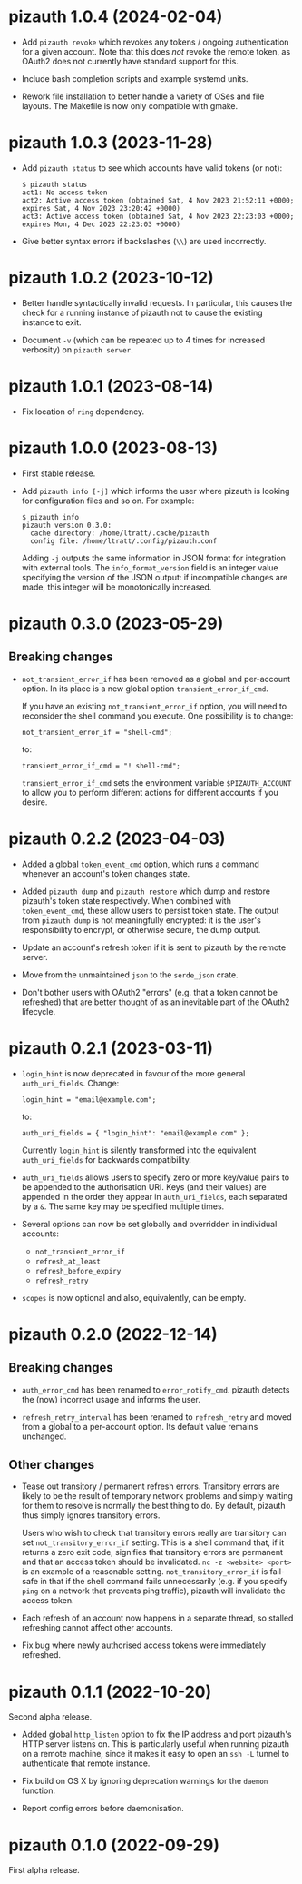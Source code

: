 # pizauth 1.0.4 (2024-02-04)

* Add `pizauth revoke` which revokes any tokens / ongoing authentication for a
  given account. Note that this does *not* revoke the remote token, as OAuth2
  does not currently have standard support for this.

* Include bash completion scripts and example systemd units.

* Rework file installation to better handle a variety of OSes and file layouts.
  The Makefile is now only compatible with gmake.


# pizauth 1.0.3 (2023-11-28)

* Add `pizauth status` to see which accounts have valid tokens (or not):
  ```
  $ pizauth status
  act1: No access token
  act2: Active access token (obtained Sat, 4 Nov 2023 21:52:11 +0000; expires Sat, 4 Nov 2023 23:20:42 +0000)
  act3: Active access token (obtained Sat, 4 Nov 2023 22:23:03 +0000; expires Mon, 4 Dec 2023 22:23:03 +0000)
  ```

* Give better syntax errors if backslashes (`\\`) are used incorrectly.


# pizauth 1.0.2 (2023-10-12)

* Better handle syntactically invalid requests. In particular, this causes the
  check for a running instance of pizauth not to cause the existing instance to
  exit.

* Document `-v` (which can be repeated up to 4 times for increased verbosity)
  on `pizauth server`.


# pizauth 1.0.1 (2023-08-14)

* Fix location of `ring` dependency.


# pizauth 1.0.0 (2023-08-13)

* First stable release.

* Add `pizauth info [-j]` which informs the user where pizauth is looking for
  configuration files and so on. For example:

  ```
  $ pizauth info
  pizauth version 0.3.0:
    cache directory: /home/ltratt/.cache/pizauth
    config file: /home/ltratt/.config/pizauth.conf
  ```

  Adding `-j` outputs the same information in JSON format for integration with
  external tools. The `info_format_version` field is an integer value
  specifying the version of the JSON output: if incompatible changes are made,
  this integer will be monotonically increased.


# pizauth 0.3.0 (2023-05-29)

## Breaking changes

* `not_transient_error_if` has been removed as a global and per-account option.
  In its place is a new global option `transient_error_if_cmd`.

  If you have an existing `not_transient_error_if` option, you will need
  to reconsider the shell command you execute. One possibility is to change:

  ```
  not_transient_error_if = "shell-cmd";
  ```
  
  to:
  
  ```
  transient_error_if_cmd = "! shell-cmd";
  ```

  `transient_error_if_cmd` sets the environment variable `$PIZAUTH_ACCOUNT` to
  allow you to perform different actions for different accounts if you desire.


# pizauth 0.2.2 (2023-04-03)

* Added a global `token_event_cmd` option, which runs a command whenever an
  account's token changes state.

* Added `pizauth dump` and `pizauth restore` which dump and restore pizauth's
  token state respectively. When combined with `token_event_cmd`, these allow
  users to persist token state. The output from `pizauth dump` is not
  meaningfully encrypted: it is the user's responsibility to encrypt, or
  otherwise secure, the dump output.

* Update an account's refresh token if it is sent to pizauth by the remote
  server.

* Move from the unmaintained `json` to the `serde_json` crate.

* Don't bother users with OAuth2 "errors" (e.g. that a token cannot be
  refreshed) that are better thought of as an inevitable part of the OAuth2
  lifecycle.


# pizauth 0.2.1 (2023-03-11)

* `login_hint` is now deprecated in favour of the more general `auth_uri_fields`.
  Change:

  ```
  login_hint = "email@example.com";
  ```
  
  to:
  
  ```
  auth_uri_fields = { "login_hint": "email@example.com" };
  ```

  Currently `login_hint` is silently transformed into the equivalent
  `auth_uri_fields` for backwards compatibility.

* `auth_uri_fields` allows users to specify zero or more key/value pairs to be
  appended to the authorisation URI. Keys (and their values) are appended
  in the order they appear in `auth_uri_fields`, each separated by a `&`. The
  same key may be specified multiple times.

* Several options can now be set globally and overridden in individual accounts:
    * `not_transient_error_if`
    * `refresh_at_least`
    * `refresh_before_expiry`
    * `refresh_retry`

* `scopes` is now optional and also, equivalently, can be empty.

# pizauth 0.2.0 (2022-12-14)

## Breaking changes

* `auth_error_cmd` has been renamed to `error_notify_cmd`. pizauth detects the
  (now) incorrect usage and informs the user.

* `refresh_retry_interval` has been renamed to `refresh_retry` and moved from a
  global to a per-account option. Its default value remains unchanged.

## Other changes

* Tease out transitory / permanent refresh errors. Transitory errors are likely
  to be the result of temporary network problems and simply waiting for them to
  resolve is normally the best thing to do. By default, pizauth thus simply
  ignores transitory errors.

  Users who wish to check that transitory errors really are transitory can set
  `not_transitory_error_if` setting. This is a shell command that, if
  it returns a zero exit code, signifies that transitory errors are
  permanent and that an access token should be invalidated. `nc -z <website>
  <port>` is an example of a reasonable setting. `not_transitory_error_if` is
  fail-safe in that if the shell command fails unnecessarily (e.g. if you
  specify `ping` on a network that prevents ping traffic), pizauth will
  invalidate the access token.

* Each refresh of an account now happens in a separate thread, so stalled
  refreshing cannot affect other accounts.

* Fix bug where newly authorised access tokens were immediately refreshed.


# pizauth 0.1.1 (2022-10-20)

Second alpha release.

* Added global `http_listen` option to fix the IP address and port pizauth's
  HTTP server listens on. This is particularly useful when running pizauth on a
  remote machine, since it makes it easy to open an `ssh -L` tunnel to
  authenticate that remote instance.

* Fix build on OS X by ignoring deprecation warnings for the `daemon` function.

* Report config errors before daemonisation.


# pizauth 0.1.0 (2022-09-29)

First alpha release.
